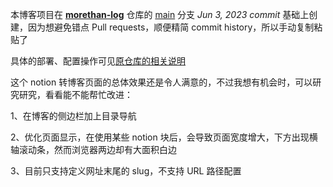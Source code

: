 本博客项目在 [**morethan-log**](https://github.com/morethanmin/morethan-log) 仓库的 <u>main</u> 分支 *Jun 3, 2023 commit* 基础上创建，因为想避免错点 Pull requests，顺便精简 commit history，所以手动复制粘贴了

具体的部署、配置操作可见[原仓库的相关说明](https://github.com/morethanmin/morethan-log#10-steps-to-build-your-own-morethan-log-by-230623)



这个 notion 转博客页面的总体效果还是令人满意的，不过我想有机会时，可以研究研究，看看能不能帮忙改进：

1、在博客的侧边栏加上目录导航

2、优化页面显示，在使用某些 notion 块后，会导致页面宽度增大，下方出现横轴滚动条，然而浏览器两边却有大面积白边

3、目前只支持定义网址末尾的 slug，不支持 URL 路径配置
